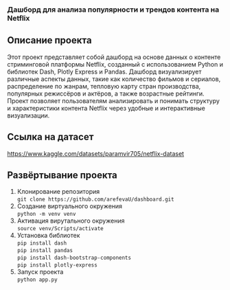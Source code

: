### Дашборд для анализа популярности и трендов контента на Netflix
## Описание проекта
Этот проект представляет собой дашборд на основе данных о контенте стриминговой платформы Netflix, созданный с использованием Python и библиотек Dash, Plotly Express и Pandas. Дашборд визуализирует различные аспекты данных, такие как количество фильмов и сериалов, распределение по жанрам, тепловую карту стран производства, популярных режиссёров и актёров, а также возрастные рейтинги. Проект позволяет пользователям анализировать и понимать структуру и характеристики контента Netflix через удобные и интерактивные визуализации.
## Ссылка на датасет
<https://www.kaggle.com/datasets/paramvir705/netflix-dataset>
## Развёртывание проекта
1. Клонирование репозитория\
```git clone https://github.com/arefevaU/dashboard.git```
3. Создание виртуального окружения\
```python -m venv venv```
4. Активация вирутального окружения\
```source venv/Scripts/activate```
5. Установка библиотек\
```pip install dash``` <br>
```pip install pandas```<br>
```pip install dash-bootstrap-components```<br>
```pip install plotly-express```<br>
6. Запуск проекта\
```python app.py```
